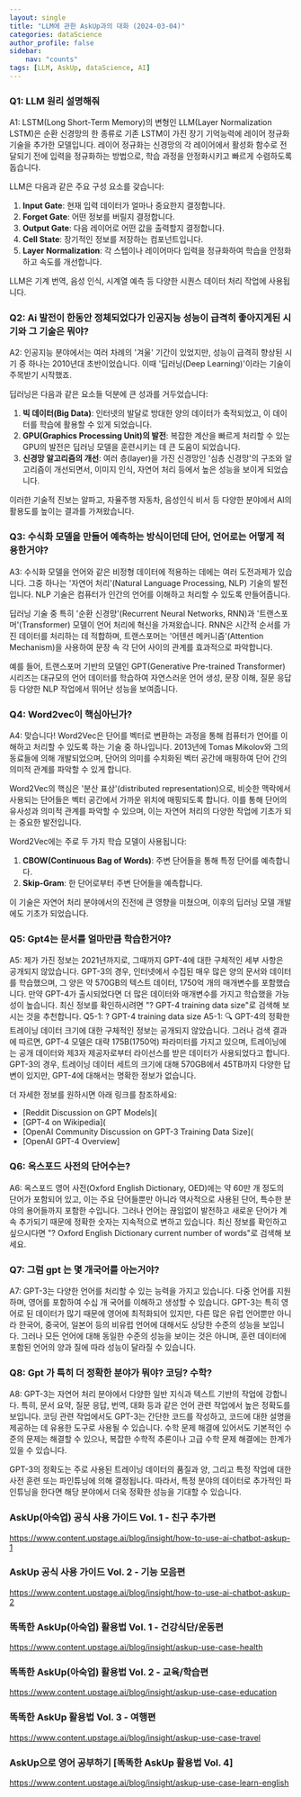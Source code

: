 ```yaml
---
layout: single
title: "LLM에 관한 AskUp과의 대화 (2024-03-04)"
categories: dataScience
author_profile: false
sidebar:
    nav: "counts"
tags: [LLM, AskUp, dataScience, AI]
---
```


### Q1: LLM 원리 설명해줘
A1: LSTM(Long Short-Term Memory)의 변형인 LLM(Layer Normalization LSTM)은 순환 신경망의 한 종류로 기존 LSTM이 가진 장기 기억능력에 레이어 정규화 기술을 추가한 모델입니다. 레이어 정규화는 신경망의 각 레이어에서 활성화 함수로 전달되기 전에 입력을 정규화하는 방법으로, 학습 과정을 안정화시키고 빠르게 수렴하도록 돕습니다.

LLM은 다음과 같은 주요 구성 요소를 갖습니다:

1. **Input Gate**: 현재 입력 데이터가 얼마나 중요한지 결정합니다.
2. **Forget Gate**: 어떤 정보를 버릴지 결정합니다.
3. **Output Gate**: 다음 레이어로 어떤 값을 출력할지 결정합니다.
4. **Cell State**: 장기적인 정보를 저장하는 컴포넌트입니다.
5. **Layer Normalization**: 각 스텝이나 레이어마다 입력을 정규화하여 학습을 안정화하고 속도를 개선합니다.

LLM은 기계 번역, 음성 인식, 시계열 예측 등 다양한 시퀀스 데이터 처리 작업에 사용됩니다.

### Q2: Ai 발전이 한동안 정체되었다가 인공지능 성능이 급격히 좋아지게된 시기와 그 기술은 뭐야?
A2: 인공지능 분야에서는 여러 차례의 '겨울' 기간이 있었지만, 성능이 급격히 향상된 시기 중 하나는 2010년대 초반이었습니다. 이때 '딥러닝(Deep Learning)'이라는 기술이 주목받기 시작했죠.

딥러닝은 다음과 같은 요소들 덕분에 큰 성과를 거두었습니다:

1. **빅 데이터(Big Data)**: 인터넷의 발달로 방대한 양의 데이터가 축적되었고, 이 데이터를 학습에 활용할 수 있게 되었습니다.
2. **GPU(Graphics Processing Unit)의 발전**: 복잡한 계산을 빠르게 처리할 수 있는 GPU의 발전은 딥러닝 모델을 훈련시키는 데 큰 도움이 되었습니다.
3. **신경망 알고리즘의 개선**: 여러 층(layer)을 가진 신경망인 '심층 신경망'의 구조와 알고리즘이 개선되면서, 이미지 인식, 자연어 처리 등에서 높은 성능을 보이게 되었습니다.

이러한 기술적 진보는 알파고, 자율주행 자동차, 음성인식 비서 등 다양한 분야에서 AI의 활용도를 높이는 결과를 가져왔습니다.

### Q3: 수식화 모델을 만들어 예측하는 방식이던데 단어, 언어로는 어떻게 적용한거야?
A3: 수식화 모델을 언어와 같은 비정형 데이터에 적용하는 데에는 여러 도전과제가 있습니다. 그중 하나는 '자연어 처리'(Natural Language Processing, NLP) 기술의 발전입니다. NLP 기술은 컴퓨터가 인간의 언어를 이해하고 처리할 수 있도록 만들어줍니다.

딥러닝 기술 중 특히 '순환 신경망'(Recurrent Neural Networks, RNN)과 '트랜스포머'(Transformer) 모델이 언어 처리에 혁신을 가져왔습니다. RNN은 시간적 순서를 가진 데이터를 처리하는 데 적합하며, 트랜스포머는 '어텐션 메커니즘'(Attention Mechanism)을 사용하여 문장 속 각 단어 사이의 관계를 효과적으로 파악합니다.

예를 들어, 트랜스포머 기반의 모델인 GPT(Generative Pre-trained Transformer) 시리즈는 대규모의 언어 데이터를 학습하여 자연스러운 언어 생성, 문장 이해, 질문 응답 등 다양한 NLP 작업에서 뛰어난 성능을 보여줍니다.

### Q4: Word2vec이 핵심아닌가?
A4: 맞습니다! Word2Vec은 단어를 벡터로 변환하는 과정을 통해 컴퓨터가 언어를 이해하고 처리할 수 있도록 하는 기술 중 하나입니다. 2013년에 Tomas Mikolov와 그의 동료들에 의해 개발되었으며, 단어의 의미를 수치화된 벡터 공간에 매핑하여 단어 간의 의미적 관계를 파악할 수 있게 합니다.

Word2Vec의 핵심은 '분산 표상'(distributed representation)으로, 비슷한 맥락에서 사용되는 단어들은 벡터 공간에서 가까운 위치에 매핑되도록 합니다. 이를 통해 단어의 유사성과 의미적 관계를 파악할 수 있으며, 이는 자연어 처리의 다양한 작업에 기초가 되는 중요한 발전입니다.

Word2Vec에는 주로 두 가지 학습 모델이 사용됩니다:

1. **CBOW(Continuous Bag of Words)**: 주변 단어들을 통해 특정 단어를 예측합니다.
2. **Skip-Gram**: 한 단어로부터 주변 단어들을 예측합니다.

이 기술은 자연어 처리 분야에서의 진전에 큰 영향을 미쳤으며, 이후의 딥러닝 모델 개발에도 기초가 되었습니다.

### Q5: Gpt4는 문서를 얼마만큼 학습한거야?
A5: 제가 가진 정보는 2021년까지로, 그때까지 GPT-4에 대한 구체적인 세부 사항은 공개되지 않았습니다. GPT-3의 경우, 인터넷에서 수집된 매우 많은 양의 문서와 데이터를 학습했으며, 그 양은 약 570GB의 텍스트 데이터, 1750억 개의 매개변수를 포함했습니다. 만약 GPT-4가 출시되었다면 더 많은 데이터와 매개변수를 가지고 학습했을 가능성이 높습니다. 최신 정보를 확인하시려면 "?  GPT-4 training data size"로 검색해 보시는 것을 추천합니다.
Q5-1: ?  GPT-4 training data size
A5-1: 🔍 GPT-4의 정확한 트레이닝 데이터 크기에 대한 구체적인 정보는 공개되지 않았습니다. 그러나 검색 결과에 따르면, GPT-4 모델은 대략 175B(1750억) 파라미터를 가지고 있으며, 트레이닝에는 공개 데이터와 제3자 제공자로부터 라이선스를 받은 데이터가 사용되었다고 합니다. GPT-3의 경우, 트레이닝 데이터 세트의 크기에 대해 570GB에서 45TB까지 다양한 답변이 있지만, GPT-4에 대해서는 명확한 정보가 없습니다.

더 자세한 정보를 원하시면 아래 링크를 참조하세요:
- [Reddit Discussion on GPT Models](
- [GPT-4 on Wikipedia](
- [OpenAI Community Discussion on GPT-3 Training Data Size](
- [OpenAI GPT-4 Overview]

### Q6: 옥스포드 사전의 단어수는?
A6: 옥스포드 영어 사전(Oxford English Dictionary, OED)에는 약 60만 개 정도의 단어가 포함되어 있고, 이는 주요 단어들뿐만 아니라 역사적으로 사용된 단어, 특수한 분야의 용어들까지 포함한 수입니다. 그러나 언어는 끊임없이 발전하고 새로운 단어가 계속 추가되기 때문에 정확한 숫자는 지속적으로 변하고 있습니다. 최신 정보를 확인하고 싶으시다면 "?  Oxford English Dictionary current number of words"로 검색해 보세요.

### Q7: 그럼 gpt 는 몇 개국어를 아는거야?
A7: GPT-3는 다양한 언어를 처리할 수 있는 능력을 가지고 있습니다. 다중 언어를 지원하며, 영어를 포함하여 수십 개 국어를 이해하고 생성할 수 있습니다. GPT-3는 특히 영어로 된 데이터가 많기 때문에 영어에 최적화되어 있지만, 다른 많은 유럽 언어뿐만 아니라 한국어, 중국어, 일본어 등의 비유럽 언어에 대해서도 상당한 수준의 성능을 보입니다. 그러나 모든 언어에 대해 동일한 수준의 성능을 보이는 것은 아니며, 훈련 데이터에 포함된 언어의 양과 질에 따라 성능이 달라질 수 있습니다.

### Q8: Gpt 가 특히 더 정확한 분야가 뭐야? 코딩? 수학?
A8: GPT-3는 자연어 처리 분야에서 다양한 일반 지식과 텍스트 기반의 작업에 강합니다. 특히, 문서 요약, 질문 응답, 번역, 대화 등과 같은 언어 관련 작업에서 높은 정확도를 보입니다. 코딩 관련 작업에서도 GPT-3는 간단한 코드를 작성하고, 코드에 대한 설명을 제공하는 데 유용한 도구로 사용될 수 있습니다. 수학 문제 해결에 있어서도 기본적인 수준의 문제는 해결할 수 있으나, 복잡한 수학적 추론이나 고급 수학 문제 해결에는 한계가 있을 수 있습니다.

GPT-3의 정확도는 주로 사용된 트레이닝 데이터의 품질과 양, 그리고 특정 작업에 대한 사전 훈련 또는 파인튜닝에 의해 결정됩니다. 따라서, 특정 분야의 데이터로 추가적인 파인튜닝을 한다면 해당 분야에서 더욱 정확한 성능을 기대할 수 있습니다.

### AskUp(아숙업) 공식 사용 가이드 Vol. 1 - 친구 추가편
<https://www.content.upstage.ai/blog/insight/how-to-use-ai-chatbot-askup-1>

### AskUp 공식 사용 가이드 Vol. 2 - 기능 모음편
<https://www.content.upstage.ai/blog/insight/how-to-use-ai-chatbot-askup-2>

### 똑똑한 AskUp(아숙업) 활용법 Vol. 1 - 건강식단/운동편
<https://www.content.upstage.ai/blog/insight/askup-use-case-health>

### 똑똑한 AskUp(아숙업) 활용법 Vol. 2 - 교육/학습편
<https://www.content.upstage.ai/blog/insight/askup-use-case-education>

### 똑똑한 AskUp 활용법 Vol. 3 - 여행편
<https://www.content.upstage.ai/blog/insight/askup-use-case-travel>

### AskUp으로 영어 공부하기 [똑똑한 AskUp 활용법 Vol. 4]
<https://www.content.upstage.ai/blog/insight/askup-use-case-learn-english>